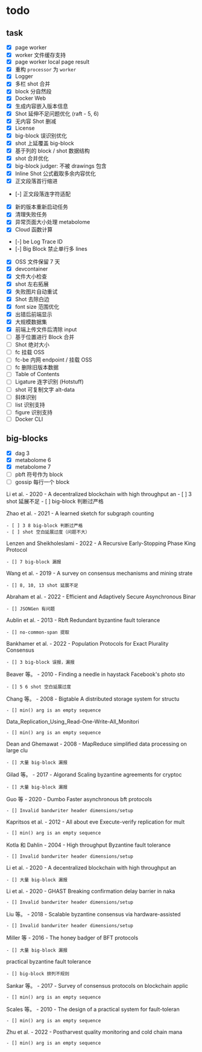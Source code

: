 # todo

## task

- [x] page worker
- [x] worker 文件缓存支持
- [x] page worker local page result
- [x] 重构 `processor` 为 `worker`
- [x] Logger
- [x] 多栏 shot 合并
- [x] block 分自然段
- [x] Docker Web
- [x] 生成内容嵌入版本信息
- [x] Shot 延伸不足问题优化 (raft - 5, 6)
- [x] 无内容 Shot 删减
- [x] License
- [x] big-block 误识别优化
- [x] shot 上延覆盖 big-block
- [x] 基于列的 block / shot 数据结构
- [x] shot 合并优化
- [x] big-block judger: 不被 drawings 包含
- [x] Inline Shot 公式截取多余内容优化
- [x] 正文段落首行缩进
- [-] 正文段落连字符适配
- [x] 新的版本重新启动任务
- [x] 清理失败任务
- [x] 异常页面大小处理 metabolome
- [x] Cloud 函数计算
- [-] be Log Trace ID
- [-] Big Block 禁止单行多 lines
- [x] OSS 文件保留 7 天
- [x] devcontainer
- [x] 文件大小检查
- [x] shot 左右拓展
- [x] 失败图片自动重试
- [x] Shot 去除白边
- [x] font size 范围优化
- [x] 出错后前端显示
- [x] 大规模数据集
- [x] 前端上传文件后清除 input
- [ ] 基于位置进行 Block 合并
- [ ] Shot 绝对大小
- [ ] fc 挂载 OSS
- [ ] fc-be 内网 endpoint / 挂载 OSS
- [ ] fc 删除旧版本数据
- [ ] Table of Contents
- [ ] Ligature 连字识别 (Hotstuff)
- [ ] shot 可复制文字 alt-data
- [ ] 斜体识别
- [ ] list 识别支持
- [ ] figure 识别支持
- [ ] Docker CLI

## big-blocks

- [x] dag 3
- [x] metabolome 6
- [x] metabolome 7
- [ ] pbft 符号作为 block
- [ ] gossip 每行一个 block

Li et al. - 2020 - A decentralized blockchain with high throughput an
    - [ ] 3 shot 延展不足
    - [ ] big-block 判断过严格

Zhao et al. - 2021 - A learned sketch for subgraph counting

    - [ ] 3 8 big-block 判断过严格
    - [ ] shot 空白延展过度（问题不大）

Lenzen and Sheikholeslami - 2022 - A Recursive Early-Stopping Phase King Protocol

    - [] 7 big-block 漏报

Wang et al. - 2019 - A survey on consensus mechanisms and mining strate

    - [] 8, 10, 13 shot 延展不足

Abraham et al. - 2022 - Efficient and Adaptively Secure Asynchronous Binar

    - [] JSONGen 有问题

Aublin et al. - 2013 - Rbft Redundant byzantine fault tolerance

    - [] no-common-span 提取

Bankhamer et al. - 2022 - Population Protocols for Exact Plurality Consensus

    - [] 3 big-block 误报，漏报

Beaver 等。 - 2010 - Finding a needle in haystack Facebook's photo sto

    - [] 5 6 shot 空白延展过度

Chang 等。 - 2008 - Bigtable A distributed storage system for structu

    - [] min() arg is an empty sequence

Data_Replication_Using_Read-One-Write-All_Monitori

    - [] min() arg is an empty sequence

Dean and Ghemawat - 2008 - MapReduce simplified data processing on large clu

    - [] 大量 big-block 漏报

Gilad 等。 - 2017 - Algorand Scaling byzantine agreements for cryptoc

    - [] 大量 big-block 漏报

Guo 等 - 2020 - Dumbo Faster asynchronous bft protocols

    - [] Invalid bandwriter header dimensions/setup

Kapritsos et al. - 2012 - All about eve Execute-verify replication for mult

    - [] min() arg is an empty sequence

Kotla 和 Dahlin - 2004 - High throughput Byzantine fault tolerance

    - [] Invalid bandwriter header dimensions/setup

Li et al. - 2020 - A decentralized blockchain with high throughput an

    - [] 大量 big-block 漏报

Li et al. - 2020 - GHAST Breaking confirmation delay barrier in naka

    - [] Invalid bandwriter header dimensions/setup

Liu 等。 - 2018 - Scalable byzantine consensus via hardware-assisted

    - [] Invalid bandwriter header dimensions/setup

Miller 等 - 2016 - The honey badger of BFT protocols

    - [] 大量 big-block 漏报

practical byzantine fault tolerance

    - [] big-block 排列不规则

Sankar 等。 - 2017 - Survey of consensus protocols on blockchain applic

    - [] min() arg is an empty sequence

Scales 等。 - 2010 - The design of a practical system for fault-toleran

    - [] min() arg is an empty sequence

Zhu et al. - 2022 - Postharvest quality monitoring and cold chain mana

    - [] min() arg is an empty sequence
